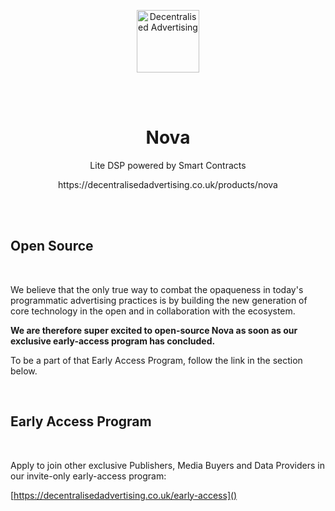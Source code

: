 <p align="center">
    <a href="https://decentralisedadvertising.co.uk"><img width="100px" src="https://www.datocms-assets.com/19876/1602691815-da.svg" alt="Decentralised Advertising" /></a>
</p>

<br />
<br />

<h1 align="center">Nova</h1>

<p align="center">Lite DSP powered by Smart Contracts</p>

<p align="center">https://decentralisedadvertising.co.uk/products/nova</p>

<br />
<br />

## Open Source

<br>

We believe that the only true way to combat the opaqueness in today's programmatic advertising practices is by building the new generation of core technology in the open and in collaboration with the ecosystem.

**We are therefore super excited to open-source Nova as soon as our exclusive early-access program has concluded.**

To be a part of that Early Access Program, follow the link in the section below.

<br>

## Early Access Program

<br>

Apply to join other exclusive Publishers, Media Buyers and Data Providers in our invite-only early-access program:

[https://decentralisedadvertising.co.uk/early-access]()
